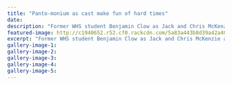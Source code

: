 ```yaml
---
title: "Panto-monium as cast make fun of hard times"
date: 
description: "Former WHS student Benjamin Clow as Jack and Chris McKenzie as his mother in Wanganui Repertory Theatre's production of Roger Hall's Jack and the Beanstalk..."
featured-image: http://c1940652.r52.cf0.rackcdn.com/5a83a443b8d39a42a40005f3/Ben-clow.jpg
excerpt: "Former WHS student Benjamin Clow as Jack and Chris McKenzie as his mother in Wanganui Repertory Theatre's production of Roger Hall's Jack and the Beanstalk."
gallery-image-1: 
gallery-image-2: 
gallery-image-3: 
gallery-image-4: 
gallery-image-5: 
---
```

